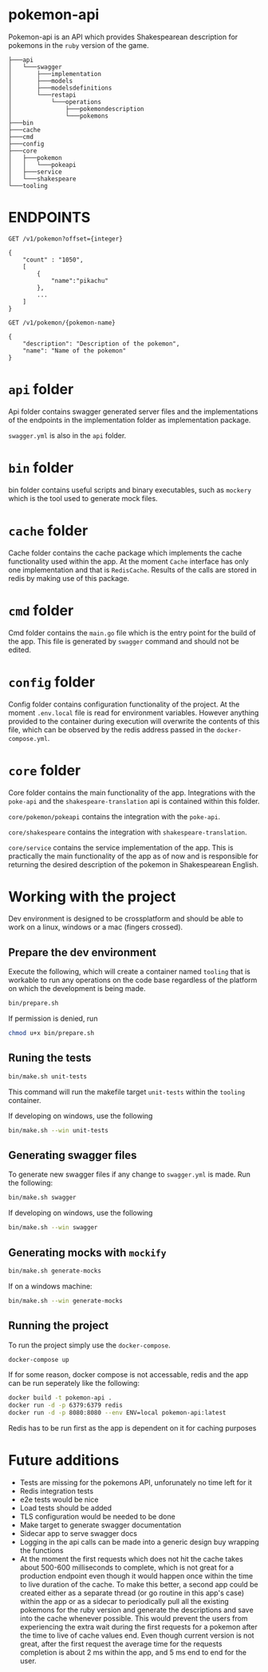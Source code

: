 # pokemon-api

Pokemon-api is an API which provides Shakespearean description for pokemons in the `ruby` version of the game.

```
├───api
│   └───swagger
│       ├───implementation
│       ├───models
│       ├───modelsdefinitions
│       └───restapi
│           └───operations
│               ├───pokemondescription
│               └───pokemons
├───bin
├───cache
├───cmd
├───config
├───core
│   ├───pokemon
│   │   └───pokeapi
│   ├───service
│   └───shakespeare
└───tooling
```

# ENDPOINTS

```
GET /v1/pokemon?offset={integer}

{
    "count" : "1050",
    [
        {
            "name":"pikachu"
        },
        ...
    ]
}
```


```
GET /v1/pokemon/{pokemon-name}

{
    "description": "Description of the pokemon",
    "name": "Name of the pokemon"
}
```


# `api` folder
Api folder contains swagger generated server files and the implementations of the endpoints in the implementation folder as implementation package.

`swagger.yml` is also in the `api` folder. 

# `bin` folder
bin folder contains useful scripts and binary executables, such as `mockery` which is the tool used to generate mock files.

# `cache` folder
Cache folder contains the cache package which implements the cache functionality used within the app. At the moment `Cache` interface has only one implementation and that is `RedisCache`. Results of the calls are stored in redis by making use of this package.

# `cmd` folder
Cmd folder contains the `main.go` file which is the entry point for the build of the app. This file is generated by `swagger` command and should not be edited.

# `config` folder
Config folder contains configuration functionality of the project. At the moment 
`.env.local` file is read for environment variables. However anything provided to the container during execution will overwrite the contents of this file, which can be observed by the redis address passed in the `docker-compose.yml`. 

# `core` folder
Core folder contains the main functionality of the app. Integrations with the `poke-api` and the `shakespeare-translation` api is contained within this folder.

`core/pokemon/pokeapi` contains the integration with the `poke-api`.

`core/shakespeare` contains the integration with `shakespeare-translation`.

`core/service` contains the service implementation of the app. This is practically the main functionality of the app as of now and is responsible for returning the desired description of the pokemon in Shakespearean English.


# Working with the project
Dev environment is designed to be crossplatform and should be able to work on a linux, windows or a mac (fingers crossed).

## Prepare the dev environment

Execute the following, which will create a container named `tooling` that is workable to run any operations on the code base regardless of the platform on which the development is being made.

```bash
bin/prepare.sh
```
If permission is denied, run

```bash
chmod u+x bin/prepare.sh
```

## Runing the tests

```bash
bin/make.sh unit-tests
```
This command will run the makefile target `unit-tests` within the `tooling` container.

If developing on windows, use the following

```bash
bin/make.sh --win unit-tests
```

## Generating swagger files
To generate new swagger files if any change to `swagger.yml` is made. Run the following:

```bash
bin/make.sh swagger
```
If developing on windows, use the following

```bash
bin/make.sh --win swagger
```

## Generating mocks with `mockify`
```bash
bin/make.sh generate-mocks
```

If on a windows machine:
```bash
bin/make.sh --win generate-mocks
```


## Running the project
To run the project simply use the `docker-compose`.

```bash
docker-compose up
```

If for some reason, docker compose is not accessable, redis and the app can be run seperately like the following:

```bash
docker build -t pokemon-api .
docker run -d -p 6379:6379 redis
docker run -d -p 8080:8080 --env ENV=local pokemon-api:latest
```

Redis has to be run first as the app is dependent on it for caching purposes


# Future additions
- Tests are missing for the pokemons API, unforunately no time left for it
- Redis integration tests
- e2e tests would be nice
- Load tests should be added
- TLS configuration would be needed to be done
- Make target to generate swagger documentation
- Sidecar app to serve swagger docs
- Logging in the api calls can be made into a generic design buy wrapping the functions
- At the moment the first requests which does not hit the cache takes about 500-600 milliseconds to complete, which is not great for a production endpoint
even though it would happen once within the time to live duration of the cache. To make this better, a second app could be created either as a separate thread
(or go routine in this app's case) within the app or as a sidecar to periodically pull all the existing pokemons for the ruby version and generate the descriptions and save into 
the cache whenever possible. This would prevent the users from experiencing the extra wait during the first requests for a pokemon after the time to live of cache values end.
Even though current version is not great, after the first request the average time for the requests completion is about 2 ms within the app, and 5 ms end to end for the user.